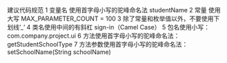 建议代码规范
1 变量名 使用首字母小写的驼峰命名法 studentName
2 常量   使用大写 MAX_PARAMETER_COUNT = 100
3  除了常量和枚举值以外，不要使用下划线’_’
4 类名使用中间的有斜杠 sign-in（Camel Case）
5 包名使用小写：com.company.project.ui
6 方法使用首字母小写的驼峰命名法：getStudentSchoolType
7 方法参数使用首字母小写的驼峰命名法：setSchoolName(String schoolName)
